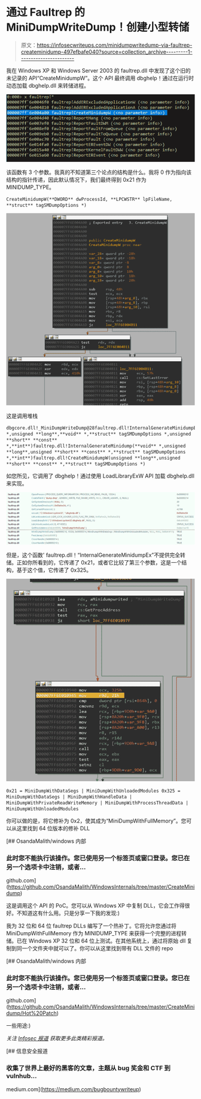 # 通过 Faultrep 的 MiniDumpWriteDump！创建小型转储

> 原文：<https://infosecwriteups.com/minidumpwritedump-via-faultrep-createminidump-497efbafe040?source=collection_archive---------1----------------------->

我在 Windows XP 和 Windows Server 2003 的 faultrep.dll 中发现了这个旧的未记录的 API“CreateMinidumpW”。这个 API 最终调用 dbghelp！通过在运行时动态加载 dbghelp.dll 来转储进程。

![](img/612f700ddf3af139c4719a150ac9b48a.png)

该函数有 3 个参数。我真的不知道第三个论点的结构是什么。我将 0 作为指向该结构的指针传递，因此默认情况下，我们最终得到 0x21 作为 MINIDUMP_TYPE。

```
CreateMinidumpW(**DWORD** dwProcessId, **LPCWSTR** lpFileName, **struct** tagSMDumpOptions *)
```

![](img/7df1ffc8cb587990489d9d469db7a664.png)

这是调用堆栈

```
dbgcore.dll!_MiniDumpWriteDump@28faultrep.dll!InternalGenerateMinidumpEx(**void** *,unsigned **long**,**void** *,**struct** tagSMDumpOptions *,unsigned **short** **const** *,**int**)faultrep.dll!InternalGenerateMinidump(**void** *,unsigned **long**,unsigned **short** **const** *,**struct** tagSMDumpOptions *,**int**)faultrep.dll!CreateMinidumpW(unsigned **long**,unsigned **short** **const** *,**struct** tagSMDumpOptions *)
```

如您所见，它调用了 dbghelp！通过使用 LoadLibraryExW API 加载 dbghelp.dll 来实现。

![](img/214214e0f1e8178f64ea8688ee30a539.png)

但是，这个函数' faultrep.dll！“InternalGenerateMinidumpEx”不提供完全转储。正如你所看到的，它传递了 0x21，或者它比较了第三个参数，这是一个结构，基于这个值，它传递了 0x325。

![](img/066108d708f3ab629a7639acb9a201b2.png)

```
0x21 = MiniDumpWithDataSegs | MiniDumpWithUnloadedModules 0x325 = MiniDumpWithDataSegs | MiniDumpWithHandleData | MiniDumpWithPrivateReadWriteMemory | MiniDumpWithProcessThreadData | MiniDumpWithUnloadedModules
```

你可以做的是，将它修补为 0x2，使其成为“MiniDumpWithFullMemory”。您可以从这里找到 64 位版本的修补 DLL

[](https://github.com/OsandaMalith/WindowsInternals/tree/master/CreateMinidump) [## OsandaMalith/windows 内部

### 此时您不能执行该操作。您已使用另一个标签页或窗口登录。您已在另一个选项卡中注销，或者…

github.com](https://github.com/OsandaMalith/WindowsInternals/tree/master/CreateMinidump) 

这是调用这个 API 的 PoC。您可以从 Windows XP 中复制 DLL，它会工作得很好。不知道这有什么用。只是分享一下我的发现:)

我为 32 位和 64 位 faultrep DLLs 编写了一个热补丁。它将允许您通过将 MiniDumpWithFullMemory 作为 MINIDUMP_TYPE 来获得一个完整的进程转储。已在 Windows XP 32 位和 64 位上测试。在其他系统上，通过将原始 dll 复制到同一个文件夹中就可以了。你可以从这里找到带有 DLL 文件的 repo

[](https://github.com/OsandaMalith/WindowsInternals/tree/master/CreateMinidump/Hot%20Patch) [## OsandaMalith/windows 内部

### 此时您不能执行该操作。您已使用另一个标签页或窗口登录。您已在另一个选项卡中注销，或者…

github.com](https://github.com/OsandaMalith/WindowsInternals/tree/master/CreateMinidump/Hot%20Patch) 

一些用途:)

*关注* [*Infosec 报道*](https://medium.com/bugbountywriteup) *获取更多此类精彩报道。*

[](https://medium.com/bugbountywriteup) [## 信息安全报道

### 收集了世界上最好的黑客的文章，主题从 bug 奖金和 CTF 到 vulnhub…

medium.com](https://medium.com/bugbountywriteup)